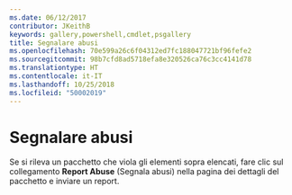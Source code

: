```yaml
---
ms.date: 06/12/2017
contributor: JKeithB
keywords: gallery,powershell,cmdlet,psgallery
title: Segnalare abusi
ms.openlocfilehash: 70e599a26c6f04312ed7fc188047721bf96fefe2
ms.sourcegitcommit: 98b7cfd8ad5718efa8e320526ca76c3cc4141d78
ms.translationtype: HT
ms.contentlocale: it-IT
ms.lasthandoff: 10/25/2018
ms.locfileid: "50002019"
---
```

# <a name="report-abuse"></a>Segnalare abusi

Se si rileva un pacchetto che viola gli elementi sopra elencati, fare clic sul collegamento **Report Abuse** (Segnala abusi) nella pagina dei dettagli del pacchetto e inviare un report.
